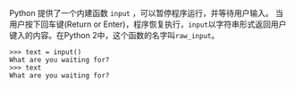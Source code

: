 Python 提供了一个内建函数 `input` ，可以暂停程序运行，并等待用户输入。 当用户按下回车键(Return or Enter)，程序恢复执行，`input`以字符串形式返回用户键入的内容。在Python 2中，这个函数的名字叫`raw_input`。

```
>>> text = input()
What are you waiting for?
>>> text
What are you waiting for?
```